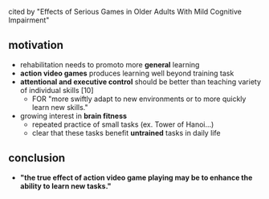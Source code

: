<!-- META
{"title":"Learning, Attentional Control, and Action Video Games","link":"https://www.ncbi.nlm.nih.gov/pmc/articles/PMC3461277/","media":"netpage","tags":["game", "dimentia"],"short":{"en":"Cognitive function can be improved by enhancing the ability to learn new tasks","ja":"新しい課題を学習する能力を高めることで、認知機能を向上させることができる。"},"importance":3,"hasPage":true,"createdAt":1720922286.789,"updatedAt":1720922286.789}
META -->

cited by "Effects of Serious Games in Older Adults With Mild Cognitive Impairment"

## motivation

- rehabilitation needs to promoto more **general** learning
- **action video games** produces learning well beyond training task
- **attentional and executive control** should be better than teaching variety of individual skills [10]
  - FOR "more swiftly adapt to new environments or to more quickly learn new skills."
- growing interest in **brain fitness**
  - repeated practice of small tasks (ex. Tower of Hanoi...)
  - clear that these tasks benefit **untrained** tasks in daily life

## conclusion

- **"the true effect of action video game playing may be to enhance the ability to learn new tasks."**
